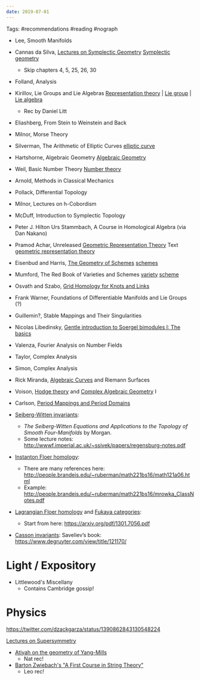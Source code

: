 ```yaml
---
date: 2019-07-01
---
```


Tags: #recommendations #reading #nograph 

- Lee, Smooth Manifolds

- Cannas da Silva, [Lectures on Symplectic Geometry](https://people.math.ethz.ch/~acannas/Papers/lsg.pdf)
	[Symplectic geometry](Symplectic%20geometry.md)
  - Skip chapters 4, 5, 25, 26, 30

- Folland, Analysis

- Kirillov, Lie Groups and Lie Algebras [Representation theory](Representation%20theory.md) | [Lie group](Lie%20group.md) | [Lie algebra](Lie%20algebra.md)
  - Rec by Daniel Litt

- Eliashberg, From Stein to Weinstein and Back

- Milnor, Morse Theory

- Silverman, The Arithmetic of Elliptic Curves
	[elliptic curve](elliptic%20curve.md)

- Hartshorne, Algebraic Geometry
	[Algebraic Geometry](../Subjects/Algebraic%20Geometry.md)

- Weil, Basic Number Theory
	[Number theory](Number%20theory.md)

- Arnold, Methods in Classical Mechanics

- Pollack, Differential Topology

- Milnor, Lectures on h-Cobordism

- McDuff, Introduction to Symplectic Topology

- Peter J. Hilton Urs Stammbach, A Course in Homological Algebra (via Dan Nakano)

- Pramod Achar, Unreleased [Geometric Representation Theory](geometric%20representation%20theory) Text
	[geometric representation theory](geometric%20representation%20theory)

- Eisenbud and Harris, [The Geometry of Schemes](https://www.maths.ed.ac.uk/~v1ranick/papers/eisenbudharris.pdf)
	[schemes](scheme.md)

- Mumford, The Red Book of Varieties and Schemes
	[variety](variety.md) [scheme](scheme.md)

- Osvath and Szabo, [Grid Homology for Knots and Links](https://web.math.princeton.edu/~petero/GridHomologyBook.pdf)

- Frank Warner, Foundations of Differentiable Manifolds and Lie Groups (?)

- Guillemin?, Stable Mappings and Their Singularities

- Nicolas Libedinsky, [Gentle introduction to Soergel bimodules I: The basics](https://arxiv.org/abs/1702.00039)

- Valenza, Fourier Analysis on Number Fields

- Taylor, Complex Analysis

- Simon, Complex Analysis

- Rick Miranda, [Algebraic Curves](Algebraic%20Curves) and Riemann Surfaces

- Voison, [Hodge theory](Hodge%20theory.md) and [Complex Algebraic Geometry](Complex%20Algebraic%20Geometry) I

- Carlson, [Period Mappings and Period Domains](https://www-fourier.ujf-grenoble.fr/~peters/Books/PeriodBook.f/SecondEdition/PerBook.pdf)


- [Seiberg-Witten invariants](Seiberg-Witten%20theory.md): 
	- *The Seiberg-Witten Equations and Applications to the Topology of Smooth Four-Manifolds* by Morgan. 
	- Some lecture notes: <http://wwwf.imperial.ac.uk/~ssivek/papers/regensburg-notes.pdf>
- [Instanton Floer homology](Instanton%20Floer%20homology):
	- There are many references here: <http://people.brandeis.edu/~ruberman/math221bs16/math121a06.html> 
	- Example: <http://people.brandeis.edu/~ruberman/math221bs16/mrowka_ClassNotes.pdf>
- [Lagrangian Floer homology](Lagrangian%20Floer%20homology) and [Fukaya categories](Fukaya%20category.md):  
	- Start from here: <https://arxiv.org/pdf/1301.7056.pdf>
-  [Casson invariants](Casson%20invariants):
	Saveliev’s book: <https://www.degruyter.com/view/title/121170/>

# Light / Expository

- Littlewood's Miscellany
	- Contains Cambridge gossip! 

# Physics

https://twitter.com/dzackgarza/status/1390862843130548224

[Lectures on Supersymmetry](http://alpha.sinp.msu.ru/~panov/LibBooks/SUSY/(Courant_Lecture_Notes_11)V._S._Varadarajan-Supersymmetry_for_Mathematicians__An_Introduction_(Courant_Lecture_Notes)-American_Mathematical_Society(2004).pdf)

- [Atiyah on the geometry of Yang-Mills](https://zulfahmed.files.wordpress.com/2014/05/atiyahgeometryyangmillsfields.pdf)
	- Nat rec!
- [Barton Zwiebach's "A First Course in String Theory"](https://ocw.mit.edu/courses/physics/8-251-string-theory-for-undergraduates-spring-2007/lecture-notes/)
	- Leo rec!